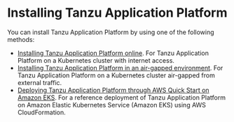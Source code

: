 # Installing Tanzu Application Platform

You can install Tanzu Application Platform by using one of the following methods:

- [Installing Tanzu Application Platform online](install-online/intro.hbs.md). For Tanzu Application Platform on a Kubernetes cluster with internet access.
- [Installing Tanzu Application Platform in an air-gapped environment](install-offline/intro.hbs.md). For Tanzu Application Platform on a Kubernetes cluster air-gapped from external traffic.
- [Deploying Tanzu Application Platform through AWS Quick Start on Amazon EKS](https://aws.amazon.com/quickstart/architecture/vmware-tanzu-application-platform/). For a reference deployment of Tanzu Application Platform on Amazon Elastic Kubernetes Service (Amazon EKS) using AWS CloudFormation.
